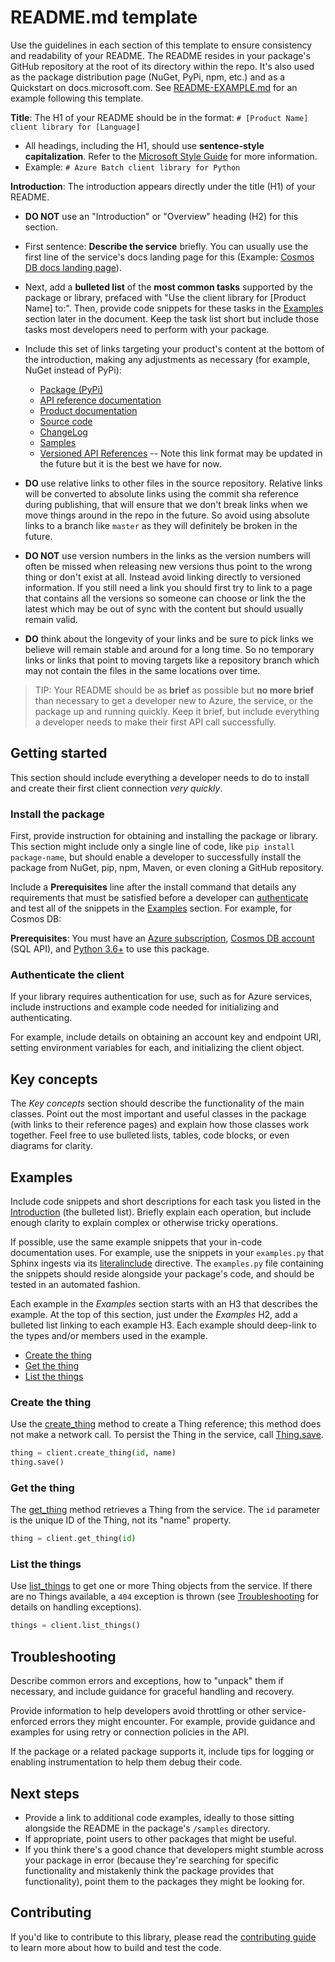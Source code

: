 # README.md template

Use the guidelines in each section of this template to ensure consistency and readability of your README. The README resides in your package's GitHub repository at the root of its directory within the repo. It's also used as the package distribution page (NuGet, PyPi, npm, etc.) and as a Quickstart on docs.microsoft.com. See [README-EXAMPLE.md](README-EXAMPLE.md) for an example following this template.

**Title**: The H1 of your README should be in the format: `# [Product Name] client library for [Language]`

* All headings, including the H1, should use **sentence-style capitalization**. Refer to the [Microsoft Style Guide][style-guide-msft] for more information.
* Example: `# Azure Batch client library for Python`

**Introduction**: The introduction appears directly under the title (H1) of your README.

* **DO NOT** use an "Introduction" or "Overview" heading (H2) for this section.
* First sentence: **Describe the service** briefly. You can usually use the first line of the service's docs landing page for this (Example: [Cosmos DB docs landing page](https://docs.microsoft.com/azure/cosmos-db/)).
* Next, add a **bulleted list** of the **most common tasks** supported by the package or library, prefaced with "Use the client library for [Product Name] to:". Then, provide code snippets for these tasks in the [Examples](#examples) section later in the document. Keep the task list short but include those tasks most developers need to perform with your package.
* Include this set of links targeting your product's content at the bottom of the introduction, making any adjustments as necessary (for example, NuGet instead of PyPi):

  - [Package (PyPi)](https://pypi.org/project/azure-batch/)
  - [API reference documentation](https://docs.microsoft.com/python/api/overview/azure/batch?view=azure-python)
  - [Product documentation](https://docs.microsoft.com/azure/batch/)
  - [Source code](./)
  - [ChangeLog](./CHANGELOG.md)
  - [Samples](./samples)
  - [Versioned API References](https://azure.github.io/azure-sdk-for-python/ref/Cosmos.html) -- Note this link format may be updated in the future but it is the best we have for now.

* **DO** use relative links to other files in the source repository. Relative links will be converted to absolute links using the commit sha reference during publishing, that will ensure that we don't break links when we move things around in the repo in the future. So avoid using absolute links to a branch like `master` as they will definitely be broken in the future.

* **DO NOT** use version numbers in the links as the version numbers will often be missed when releasing new versions thus point to the wrong thing or don't exist at all. Instead avoid linking directly to versioned information. If you still need a link you should first try to link to a page that contains all the versions so someone can choose or link the the latest which may be out of sync with the content but should usually remain valid.

* **DO** think about the longevity of your links and be sure to pick links we believe will remain stable and around for a long time. So no temporary links or links that point to moving targets like a repository branch which may not contain the files in the same locations over time. 

> TIP: Your README should be as **brief** as possible but **no more brief** than necessary to get a developer new to Azure, the service, or the package up and running quickly. Keep it brief, but include everything a developer needs to make their first API call successfully.

## Getting started

This section should include everything a developer needs to do to install and create their first client connection *very quickly*.

### Install the package

First, provide instruction for obtaining and installing the package or library. This section might include only a single line of code, like `pip install package-name`, but should enable a developer to successfully install the package from NuGet, pip, npm, Maven, or even cloning a GitHub repository.

Include a **Prerequisites** line after the install command that details any requirements that must be satisfied before a developer can [authenticate](#authenticate-the-client) and test all of the snippets in the [Examples](#examples) section. For example, for Cosmos DB:

**Prerequisites**: You must have an [Azure subscription](https://azure.microsoft.com/free/), [Cosmos DB account](https://docs.microsoft.com/azure/cosmos-db/account-overview) (SQL API), and [Python 3.6+](https://www.python.org/downloads/) to use this package.

### Authenticate the client

If your library requires authentication for use, such as for Azure services, include instructions and example code needed for initializing and authenticating.

For example, include details on obtaining an account key and endpoint URI, setting environment variables for each, and initializing the client object.

## Key concepts

The *Key concepts* section should describe the functionality of the main classes. Point out the most important and useful classes in the package (with links to their reference pages) and explain how those classes work together. Feel free to use bulleted lists, tables, code blocks, or even diagrams for clarity.

## Examples

Include code snippets and short descriptions for each task you listed in the [Introduction](#introduction) (the bulleted list). Briefly explain each operation, but include enough clarity to explain complex or otherwise tricky operations.

If possible, use the same example snippets that your in-code documentation uses. For example, use the snippets in your `examples.py` that Sphinx ingests via its [literalinclude](https://www.sphinx-doc.org/en/1.5/markup/code.html?highlight=code%20examples#includes) directive. The `examples.py` file containing the snippets should reside alongside your package's code, and should be tested in an automated fashion.

Each example in the *Examples* section starts with an H3 that describes the example. At the top of this section, just under the *Examples* H2, add a bulleted list linking to each example H3. Each example should deep-link to the types and/or members used in the example.

* [Create the thing](#create-the-thing)
* [Get the thing](#get-the-thing)
* [List the things](#list-the-things)

### Create the thing

Use the [create_thing](not-valid-link) method to create a Thing reference; this method does not make a network call. To persist the Thing in the service, call [Thing.save](not-valid-link).

```Python
thing = client.create_thing(id, name)
thing.save()
```

### Get the thing

The [get_thing](not-valid-link) method retrieves a Thing from the service. The `id` parameter is the unique ID of the Thing, not its "name" property.

```Python
thing = client.get_thing(id)
```

### List the things

Use [list_things](not-valid-link) to get one or more Thing objects from the service. If there are no Things available, a `404` exception is thrown (see [Troubleshooting](#troubleshooting) for details on handling exceptions).

```Python
things = client.list_things()
```

## Troubleshooting

Describe common errors and exceptions, how to "unpack" them if necessary, and include guidance for graceful handling and recovery.

Provide information to help developers avoid throttling or other service-enforced errors they might encounter. For example, provide guidance and examples for using retry or connection policies in the API.

If the package or a related package supports it, include tips for logging or enabling instrumentation to help them debug their code.

## Next steps

* Provide a link to additional code examples, ideally to those sitting alongside the README in the package's `/samples` directory.
* If appropriate, point users to other packages that might be useful.
* If you think there's a good chance that developers might stumble across your package in error (because they're searching for specific functionality and mistakenly think the package provides that functionality), point them to the packages they might be looking for.

## Contributing

If you'd like to contribute to this library, please read the [contributing guide](../../../CONTRIBUTING.md) to learn more about how to build and test the code.

<!-- LINKS -->
[style-guide-msft]: https://docs.microsoft.com/style-guide/capitalization
